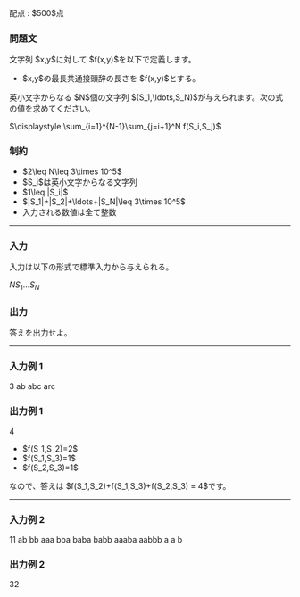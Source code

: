 
<div>

<span>

<span>

<p>
配点 : $500$点
</p>

<div>

<section>

### **問題文**

<p>
文字列 $x,y$に対して $f(x,y)$を以下で定義します。
</p>

<ul>

<li>
$x,y$の最長共通接頭辞の長さを $f(x,y)$とする。
</li>

</ul>

<p>
英小文字からなる $N$個の文字列 $(S_1,\ldots,S_N)$が与えられます。次の式の値を求めてください。
</p>

<div>
$\displaystyle \sum_{i=1}^{N-1}\sum_{j=i+1}^N f(S_i,S_j)$
</div>

<p>



</p>

</section>

</div>

<div>

<section>

### **制約**

<ul>

<li>
$2\leq N\leq 3\times 10^5$
</li>

<li>
$S_i$は英小文字からなる文字列
</li>

<li>
$1\leq |S_i|$
</li>

<li>
$|S_1|+|S_2|+\ldots+|S_N|\leq 3\times 10^5$
</li>

<li>
入力される数値は全て整数
</li>

</ul>

</section>

</div>

---

<div>

<div>

<section>

### **入力**

<p>
入力は以下の形式で標準入力から与えられる。
</p>

<div>

$N$$S_1$$\ldots$$S_N$
</div>

</section>

</div>

<div>

<section>

### **出力**

<p>
答えを出力せよ。
</p>

</section>

</div>

</div>

---

<div>

<section>

### **入力例 1**

<div>

3
ab abc arc

</div>

</section>

</div>

<div>

<section>

### **出力例 1**

<div>

4

</div>

<ul>

<li>
$f(S_1,S_2)=2$
</li>

<li>
$f(S_1,S_3)=1$
</li>

<li>
$f(S_2,S_3)=1$
</li>

</ul>

<p>
なので、答えは $f(S_1,S_2)+f(S_1,S_3)+f(S_2,S_3) = 4$です。
</p>

</section>

</div>

---

<div>

<section>

### **入力例 2**

<div>

11
ab bb aaa bba baba babb aaaba aabbb a a b

</div>

</section>

</div>

<div>

<section>

### **出力例 2**

<div>

32

</div>

</section>

</div>

</span>

</span>

</div>
